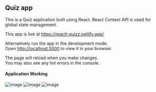 

## Quiz app 


This is a Quiz application built using React. React Context API is used for global state management. 

This app is live at https://reactt-quizz.netlify.app/

Alternatively run the app in the development mode.\
Open [http://localhost:3000](http://localhost:3000) to view it in your browser.

The page will reload when you make changes.\
You may also see any lint errors in the console.

#### Application Working
![image](https://github.com/user-attachments/assets/04fce074-6dd7-425e-ac5c-c01ceeef965c)
![image](https://github.com/user-attachments/assets/be516ad8-909a-4fc0-8267-f27a5e9c2f90)
![image](https://github.com/user-attachments/assets/f999689a-4b26-4e21-bf83-c33ffb5fdfa4)




